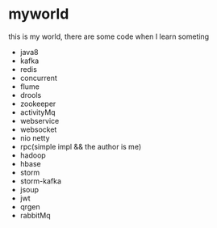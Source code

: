 # myworld
this is my world, there are some code when I learn someting
- java8
- kafka
- redis
- concurrent
- flume
- drools
- zookeeper
- activityMq
- webservice
- websocket
- nio netty
- rpc(simple impl && the author is me)
- hadoop
- hbase 
- storm
- storm-kafka
- jsoup
- jwt
- qrgen
- rabbitMq
